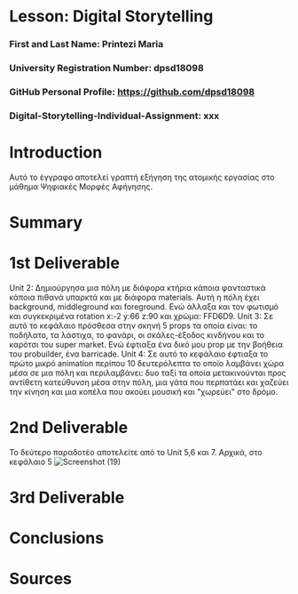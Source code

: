 # Lesson: Digital Storytelling

### First and Last Name: Printezi Maria
### University Registration Number: dpsd18098
### GitHub Personal Profile: https://github.com/dpsd18098 
### Digital-Storytelling-Individual-Assignment: xxx

# Introduction
Αυτό το έγγραφο αποτελεί γραπτή εξήγηση της ατομικής εργασίας στο μάθημα Ψηφιακές Μορφές Αφήγησης. 


# Summary


# 1st Deliverable
Unit 2: Δημιούργησα μια πόλη με διάφορα κτήρια κάποια φανταστικά κάποια πιθανά υπαρκτά και με διάφορα materials. Αυτή η πόλη έχει background, middleground και foreground. Ενώ άλλαξα και τον φωτισμό και συγκεκριμένα rotation x:-2 y:66 z:90 και χρώμα: FFD6D9.
Unit 3: Σε αυτό το κεφάλαιο πρόσθεσα στην σκηνή 5 props τα οποία είναι: το ποδήλατο, τα λάστιχα, το φανάρι, οι σκάλες-έξοδος κινδήνου και το καρότσι του super market. Ενώ έφτιαξα ένα δικό μου prop με την βοήθεια του probuilder, ένα barricade.
Unit 4: Σε αυτό το κεφάλαιο έφτιαξα το πρώτο μικρό animation περίπου 10 δευτερόλεπτα το οποίο λαμβάνει χώρα μέσα σε μια πόλη και περιλαμβάνει: δυο ταξί τα οποία μετακινούνται προς αντίθετη κατεύθυνση μέσα στην πόλη, μια γάτα που περπατάει και χαζεύει την κίνηση και μια κοπέλα που ακούει μουσική και "χωρεύει" στο δρόμο.

# 2nd Deliverable
Το δεύτερο παραδοτέο αποτελείτε από το Unit 5,6 και 7. Αρχικά, στο κεφάλαιο 5 ![Screenshot (19)](https://user-images.githubusercontent.com/125688240/236499056-78cad4d7-7a4e-4183-9a32-b5a0075d4703.png)


# 3rd Deliverable 


# Conclusions


# Sources
